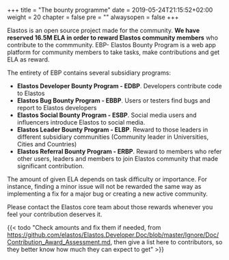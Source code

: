 +++
title = "The bounty programme"
date = 2019-05-24T21:15:52+02:00
weight = 20
chapter = false
pre = ""
alwaysopen = false
+++

Elastos is an open source project made for the community. **We have reserved 16.5M ELA in order to reward Elastos community members** who contribute to the commmunity. EBP- Elastos Bounty Program is a web app platform for community members to take tasks, make contributions and get ELA as reward.

The entirety of EBP contains several subsidiary programs:

* **Elastos Developer Bounty Program - EDBP**. Developers contribute code to Elastos
* **Elastos Bug Bounty Program - EBBP**. Users or testers find bugs and report to Elastos developers
* **Elastos Social Bounty Program - ESBP**. Social media users and influencers introduce Elastos to social media.
* **Elastos Leader Bounty Program - ELBP**. Reward to those leaders in different subsidiary communities (Community leader in Universities, Cities and Countries)
* **Elastos Referral Bounty Program - ERBP**. Reward to members who refer other users, leaders and members to join Elastos community that made significant contribution.

The amount of given ELA depends on task difficulty or importance. For instance, finding a minor issue will not be rewarded the same way as implementing a fix for a major bug or creating a new active community.

Please contact the Elastos core team about those rewards whenever you feel your contribution deserves it.

{{< todo "Check amounts and fix them if needed, from https://github.com/elastos/Elastos.Developer.Doc/blob/master/Ignore/Doc/Contribution_Award_Assessment.md, then give a list here to contributors, so they better know how much they can expect to get" >}}